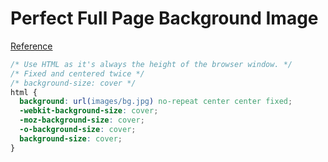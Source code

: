 # Perfect Full Page Background Image
[Reference](https://css-tricks.com/perfect-full-page-background-image/)

``` css
/* Use HTML as it's always the height of the browser window. */
/* Fixed and centered twice */
/* background-size: cover */
html {
  background: url(images/bg.jpg) no-repeat center center fixed;
  -webkit-background-size: cover;
  -moz-background-size: cover;
  -o-background-size: cover;
  background-size: cover;
}
```
